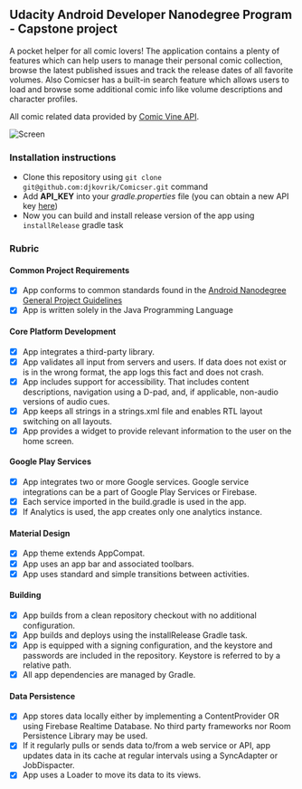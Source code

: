 ## Udacity Android Developer Nanodegree Program - Capstone project

A pocket helper for all comic lovers! The application contains a plenty of features which can help users to manage their personal comic collection, browse the latest published issues and track the release dates of all favorite volumes. Also Comicser has a built-in search feature which allows users to load and browse some additional comic info like volume descriptions and character profiles.

All comic related data provided by [Comic Vine API](https://comicvine.gamespot.com/api/).

![Screen](https://raw.githubusercontent.com/djkovrik/Comicser/master/images/poster.jpg)

### Installation instructions
* Clone this repository using `git clone git@github.com:djkovrik/Comicser.git` command
* Add **API_KEY** into your *gradle.properties* file (you can obtain a new API key [here](https://comicvine.gamespot.com/api/))
* Now you can build and install release version of the app using `installRelease` gradle task

### Rubric

#### Common Project Requirements
- [x] App conforms to common standards found in the [Android Nanodegree General Project Guidelines](http://udacity.github.io/android-nanodegree-guidelines/core.html)
- [x] App is written solely in the Java Programming Language

#### Core Platform Development
- [x] App integrates a third-party library.
- [x] App validates all input from servers and users. If data does not exist or is in the wrong format, the app logs this fact and does not crash.
- [x] App includes support for accessibility. That includes content descriptions, navigation using a D-pad, and, if applicable, non-audio versions of audio cues.
- [x] App keeps all strings in a strings.xml file and enables RTL layout switching on all layouts.
- [x] App provides a widget to provide relevant information to the user on the home screen.

#### Google Play Services
- [x] App integrates two or more Google services. Google service integrations can be a part of Google Play Services or Firebase.
- [x] Each service imported in the build.gradle is used in the app.
- [x] If Analytics is used, the app creates only one analytics instance.

#### Material Design
- [x] App theme extends AppCompat.
- [x] App uses an app bar and associated toolbars.
- [x] App uses standard and simple transitions between activities.

#### Building
- [x] App builds from a clean repository checkout with no additional configuration.
- [x] App builds and deploys using the installRelease Gradle task.
- [x] App is equipped with a signing configuration, and the keystore and passwords are included in the repository. Keystore is referred to by a relative path.
- [x] All app dependencies are managed by Gradle.

#### Data Persistence
- [x] App stores data locally either by implementing a ContentProvider OR using Firebase Realtime Database. No third party frameworks nor Room Persistence Library may be used.
- [x] If it regularly pulls or sends data to/from a web service or API, app updates data in its cache at regular intervals using a SyncAdapter or JobDispacter.
- [x] App uses a Loader to move its data to its views.
